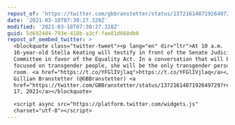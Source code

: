 ```yaml
---
repost_of: 'https://twitter.com/gbbranstetter/status/1372161487192649729?s=12'
date: '2021-03-18T07:30:27.328Z'
modified: '2021-03-18T07:30:27.328Z'
guid: 5d692484-793e-418b-a3cf-fae81d668db0
repost_of_oembed_twitter: >
  <blockquote class="twitter-tweet"><p lang="en" dir="ltr">At 10 a.m.
  16-year-old Stella Keating will testify in front of the Senate Judiciary
  Committee in favor of the Equality Act. In a conversation that will be 99%
  focused on transgender people, she will be the only transgender person in the
  room. <a href="https://t.co/YFGlIVjlaq">https://t.co/YFGlIVjlaq</a></p>&mdash;
  Gillian Branstetter (@GBBranstetter) <a
  href="https://twitter.com/GBBranstetter/status/1372161487192649729?ref_src=twsrc%5Etfw">March
  17, 2021</a></blockquote>

  <script async src="https://platform.twitter.com/widgets.js"
  charset="utf-8"></script>
---
```

 
